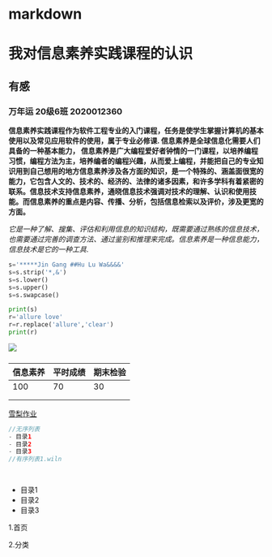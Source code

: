 # markdown
# 我对信息素养实践课程的认识

## 有感

### 万年运 20级6班 2020012360

**信息素养实践课程作为软件工程专业的入门课程，任务是使学生掌握计算机的基本使用以及常见应用软件的使用，属于专业必修课. 信息素养是全球信息化需要人们具备的一种基本能力，   信息素养是广大编程爱好者钟情的一门课程，以培养编程习惯，编程方法为主，培养编者的编程兴趣，从而爱上编程，并能把自己的专业知识用到自己想用的地方信息素养涉及各方面的知识，是一个特殊的、涵盖面很宽的能力，它包含人文的、技术的、经济的、法律的诸多因素，和许多学科有着紧密的联系。信息技术支持信息素养，通晓信息技术强调对技术的理解、认识和使用技能。而信息素养的重点是内容、传播、分析，包括信息检索以及评价，涉及更宽的方面。**

*它是一种了解、搜集、评估和利用信息的知识结构，既需要通过熟练的信息技术，也需要通过完善的调查方法、通过鉴别和推理来完成。信息素养是一种信息能力，信息技术是它的一种工具*.

```python
s='*****Jin Gang ##Hu Lu Wa&&&&'
s=s.strip('*,&')
s=s.lower()
s=s.upper()
s=s.swapcase()

print(s)
r='allure love'
r=r.replace('allure','clear')
print(r)
```

![](https://gss0.baidu.com/-fo3dSag_xI4khGko9WTAnF6hhy/zhidao/wh%3D600%2C800/sign=d42fb6c9a4d3fd1f365caa3c007e0927/b3b7d0a20cf431ad9d4b66de4736acaf2fdd98bf.jpg)

### 







| 信息素养 | 平时成绩 | 期末检验 |
| :------- | -------- | -------- |
| 100      | 70       | 30       |
|          |          |          |
|          |          |          |

[雪梨作业](https://gss0.baidu.com/-fo3dSag_xI4khGko9WTAnF6hhy/zhidao/wh%3D600%2C800/sign=d42fb6c9a4d3fd1f365caa3c007e0927/b3b7d0a20cf431ad9d4b66de4736acaf2fdd98bf.jpg)

```java
//无序列表
- 目录1
- 目录2
- 目录3
//有序列表1.wiln




```

- 目录1
- 目录2
- 目录3

1.首页

2.分类

